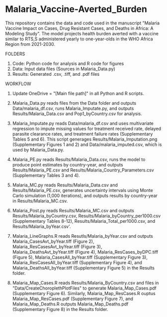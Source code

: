 # Malaria_Vaccine-Averted_Burden

This repository contains the data and code used in the manuscript "Malaria Vaccine Impact on Cases, Drug Resistant Cases, and Deaths in Africa: A Modeling Study". The model projects health burden averted with a vaccine similar to RTS,S administered yearly to one-year-olds in the WHO Africa Region from 2021-2030. 

FOLDERS
1. Code: Python code for analysis and R code for figures 
2. Data: Input data files (Sources in Malaria_Data.py)
3. Results: Generated .csv, .tiff, and .pdf files

WORKFLOW
1. Update OneDrive = "[Main file path]" in all Python and R scripts.

2. Malaria_Data.py reads files from the Data folder and outputs Data/malaria_df.csv, runs Malaria_Imputate.py, and outputs Results/Malaria_Data.csv and Pop1_byCountry.csv for analysis.

3. Malaria_Imputate.py reads Data/malaria_df.csv and uses multivariate regression to impute missing values for treatment received rate, delayed parasite clearance rates, and treatment failure rates (Supplementary Tables 5 and 6). This script generages Results/Malaria_Imputation.png (Supplementary Figures 1 and 2) and Data/malaria_imputed.csv, which is used by Malaria_Data.py.

4. Malaria_PE.py reads Results/Malaria_Data.csv, runs the model to produce point estimates by country-year, and outputs Results/Malaria_PE.csv and Results/Malaria_Country_Parameters.csv (Supplementary Tables 3 and 4).

5. Malaria_MC.py reads Results/Malaria_Data.csv and Results/Malaria_PE.csv, generates uncertainty intervals using Monte Carlo simulation (1,000 iterations), and outputs results by country-year in Results/Malaria_MC.csv.

6. Malaria_Post.py reads Results/Malaria_MC.csv and outputs Results/Malaria_byCountry.csv, Results/Malaria_byCountry_per1000.csv (Supplementary Tables 8-12), Results/Malaria_Total_per1000.csv, and Results/Malaria_byYear.csv'.

7. Malaria_LineGraphs.R reads Resutls/Malaria_byYear.csv and outputs Malaria_CasesAvt_byYear.tiff (Figure 2), Malaria_ResCasesAvt_byYear.tiff (Figure 3), Malaria_DeathsAvt_byYear.tiff (Figure 4), Malaria_ResCases_byDPC.tiff (Figure 5), Malaria_CasesAll_byYear.tiff (Supplementary Figure 3), Malaria_ResCasesAll_byYear.tiff (Supplementary Figure 4), and Malaria_DeathsAll_byYear.tiff (Supplementary Figure 5) in the Results folder.

8. Malaria_Map_Cases.R reads Results/Malaria_ByCountry.csv and files in "Data/CreateChoroplethPlotFiles" to generate Malaria_Map_Cases.pdf (Supplementary Figure 6). Similarly, Malaria_Map_ResCases.R ouptus Malaria_Map_ResCases.pdf (Supplementary Figure 7), and Malaria_Map_Deaths.R outputs Malaria_Map_Deaths.pdf (Supplementary Figure 8) in the Results folder.

